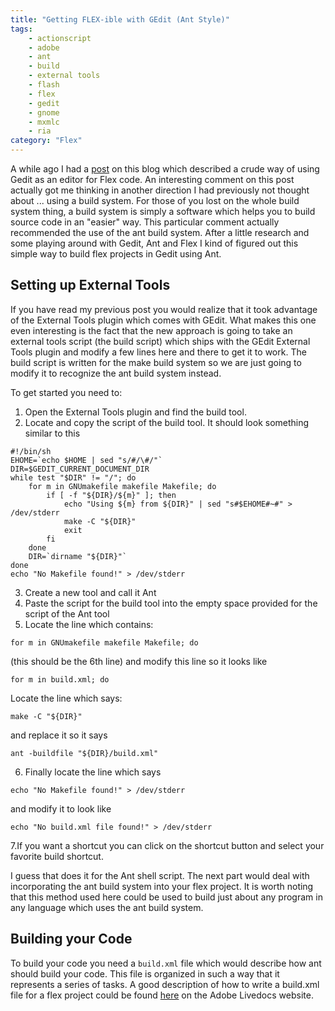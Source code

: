 ```yaml
---
title: "Getting FLEX-ible with GEdit (Ant Style)"
tags:
    - actionscript
    - adobe
    - ant
    - build
    - external tools
    - flash
    - flex
    - gedit
    - gnome
    - mxmlc
    - ria
category: "Flex"
---
```

A while ago I had a [post](../2008/12/22/getting-flex-ible-with-gedit.html) 
on this blog which
described a crude way of using Gedit as an editor for Flex code. An interesting
comment on this post actually got me thinking in another direction I had previously not
thought about ... using a build system. For those of you lost on the whole build
system thing, a build system is simply a software which helps you to build
source code in an "easier" way. This particular comment actually recommended the
use of the ant build system. After a little research and some playing around
with Gedit, Ant and Flex I kind of figured out this simple way to build flex
projects in Gedit using Ant.
<!--more-->

## Setting up External Tools
If you have read my previous post you would realize that it took advantage of
the External Tools plugin which comes with GEdit. What makes this one even
interesting is the fact that the new approach is going to take an external tools
script (the build script) which ships with the GEdit External Tools plugin and
modify a few lines here and there to get it to work. The build script is written
for the make build system so we are just going to modify it to recognize the ant
build system instead.

To get started you need to:

1. Open the External Tools plugin and find the build tool.
2. Locate and copy the script of the build tool. It should look something
similar to this  
````
#!/bin/sh
EHOME=`echo $HOME | sed "s/#/\#/"`
DIR=$GEDIT_CURRENT_DOCUMENT_DIR
while test "$DIR" != "/"; do
    for m in GNUmakefile makefile Makefile; do
        if [ -f "${DIR}/${m}" ]; then
            echo "Using ${m} from ${DIR}" | sed "s#$EHOME#~#" > /dev/stderr
            make -C "${DIR}"
            exit
        fi
    done
    DIR=`dirname "${DIR}"`
done
echo "No Makefile found!" > /dev/stderr
````
3. Create a new tool and call it Ant
4. Paste the script for the build tool into the empty space provided for the
script of the Ant tool
5. Locate the line which contains:  
````
for m in GNUmakefile makefile Makefile; do
````
(this should be the 6th line) and modify this line so it looks like
````
for m in build.xml; do
````
Locate the line which says:
````
make -C "${DIR}"
````
and replace it so it says
````
ant -buildfile "${DIR}/build.xml"
````

6. Finally locate the line which says
````
echo "No Makefile found!" > /dev/stderr
````
and modify it to look like
````
echo "No build.xml file found!" > /dev/stderr
````

7.If you want a shortcut you can click on the shortcut button and select your
favorite build shortcut.

I guess that does it for the Ant shell script. The next part would deal with
incorporating the ant build system into your flex project. It is worth noting
that this method used here could be used to build just about any program in any
language which uses the ant build system.

## Building your Code
To build your code you need a <code>build.xml</code> file which would describe
how ant should build your code. This file is organized in such a way that it
represents a series of tasks. A good description of how to write a build.xml
file for a flex project could be found [here](http://livedocs.adobe.com/flex/3/html/help.html?content=anttasks_3.html) 
on the Adobe Livedocs website.
